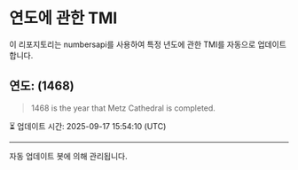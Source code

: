 
# 연도에 관한 TMI

이 리포지토리는 numbersapi를 사용하여 특정 년도에 관한 TMI를 자동으로 업데이트합니다.

## 연도: (1468)
> 1468 is the year that Metz Cathedral is completed.

⏳ 업데이트 시간: 2025-09-17 15:54:10 (UTC)

---
자동 업데이트 봇에 의해 관리됩니다.
